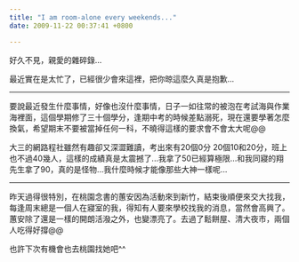 ```yaml
---
title: "I am room-alone every weekends..."
date: 2009-11-22 00:37:41 +0800

---
```



好久不見，親愛的雜碎錄...



最近實在是太忙了，已經很少會來這裡，把你晾這麼久真是抱歉...



---------



要說最近發生什麼事情，好像也沒什麼事情，日子一如往常的被泡在考試海與作業海裡面，這個學期修了三十個學分，逢期中考的時候差點溺死，現在還要學著怎麼換氣，希望期末不要被當掉任何一科，不曉得這樣的要求會不會太大呢@@



大三的網路程社雖然有趣卻又深澀難讀，考出來有20個0分  20個10和20分，班上也不過40幾人，這樣的成績真是太震撼了...我拿了50已經算極限...和我同寢的翔先生拿了90，真的是怪物...我什麼時候才能像那些大神一樣呢...



---------



昨天過得很特別，在桃園念書的蕙安因為活動來到新竹，結束後順便來交大找我，每逢周末總是一個人在寢室的我，得知有人要來學校找我的消息，當然會高興了。蕙安除了還是一樣的開朗活潑之外，也變漂亮了。去過了鬆餅屋、清大夜市，兩個人吃得好撐@@



也許下次有機會也去桃園找她吧^^


